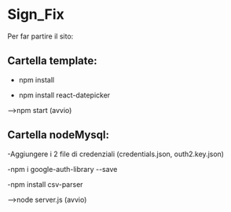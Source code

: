 # Sign_Fix

Per far partire il sito: 

## Cartella template:

- npm install

- npm install react-datepicker

-->npm start (avvio)

## Cartella nodeMysql:

-Aggiungere i 2 file di credenziali (credentials.json, outh2.key.json)

-npm i google-auth-library --save

-npm install csv-parser

-->node server.js (avvio)
